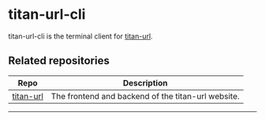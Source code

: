 # titan-url-cli

titan-url-cli is the terminal client for [titan-url](http://titan-url.herokuapp.com).

## Related repositories

| Repo      | Description |
| ----------- | ----------- |
| [titan-url](https://github.com/Shravan-1908/titan-url)      | The frontend and backend of the titan-url website.      |
-------
